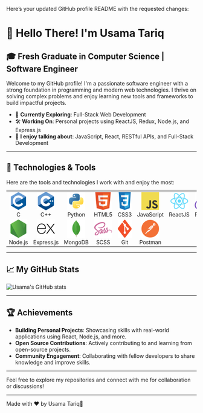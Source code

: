Here’s your updated GitHub profile README with the requested changes:  

# 👋 Hello There! I'm Usama Tariq  

## 🎓 Fresh Graduate in Computer Science | Software Engineer  

Welcome to my GitHub profile! I'm a passionate software engineer with a strong foundation in programming and modern web technologies. I thrive on solving complex problems and enjoy learning new tools and frameworks to build impactful projects.  

- 🚀 **Currently Exploring**: Full-Stack Web Development  
- 🛠️ **Working On**: Personal projects using ReactJS, Redux, Node.js, and Express.js  
- 💬 **I enjoy talking about**: JavaScript, React, RESTful APIs, and Full-Stack Development  

---

## 🔧 Technologies & Tools  

Here are the tools and technologies I work with and enjoy the most:  

<table>
  <tr>
    <td align="center" width="96">
      <a href="#usama-tech">
        <img src="https://raw.githubusercontent.com/devicons/devicon/master/icons/c/c-original.svg" width="48" height="48" alt="C" />
      </a>
      <br>C
    </td>
    <td align="center" width="96">
      <a href="#usama-tech">
        <img src="https://raw.githubusercontent.com/devicons/devicon/master/icons/cplusplus/cplusplus-original.svg" width="48" height="48" alt="C++" />
      </a>
      <br>C++
    </td>
    <td align="center" width="96">
      <a href="#usama-tech">
        <img src="https://raw.githubusercontent.com/devicons/devicon/master/icons/python/python-original.svg" width="48" height="48" alt="Python" />
      </a>
      <br>Python
    </td>
    <td align="center" width="96">
      <a href="#usama-tech">
        <img src="https://raw.githubusercontent.com/devicons/devicon/master/icons/html5/html5-original.svg" width="48" height="48" alt="HTML5" />
      </a>
      <br>HTML5
    </td>
    <td align="center" width="96">
      <a href="#usama-tech">
        <img src="https://raw.githubusercontent.com/devicons/devicon/master/icons/css3/css3-original.svg" width="48" height="48" alt="CSS3" />
      </a>
      <br>CSS3
    </td>
    <td align="center" width="96">
      <a href="#usama-tech">
        <img src="https://raw.githubusercontent.com/devicons/devicon/master/icons/javascript/javascript-original.svg" width="48" height="48" alt="JavaScript" />
      </a>
      <br>JavaScript
    </td>
    <td align="center" width="96">
      <a href="#usama-tech">
        <img src="https://raw.githubusercontent.com/devicons/devicon/master/icons/react/react-original.svg" width="48" height="48" alt="ReactJS" />
      </a>
      <br>ReactJS
    </td>
    <td align="center" width="96">
      <a href="#usama-tech">
        <img src="https://raw.githubusercontent.com/devicons/devicon/master/icons/redux/redux-original.svg" width="48" height="48" alt="Redux" />
      </a>
      <br>Redux
    </td>
  </tr>
  <tr>
    <td align="center" width="96">
      <a href="#usama-tech">
        <img src="https://raw.githubusercontent.com/devicons/devicon/master/icons/nodejs/nodejs-original.svg" width="48" height="48" alt="Node.js" />
      </a>
      <br>Node.js
    </td>
    <td align="center" width="96">
      <a href="#usama-tech">
        <img src="https://raw.githubusercontent.com/devicons/devicon/master/icons/express/express-original.svg" width="48" height="48" alt="Express.js" />
      </a>
      <br>Express.js
    </td>
    <td align="center" width="96">
      <a href="#usama-tech">
        <img src="https://raw.githubusercontent.com/devicons/devicon/master/icons/mongodb/mongodb-original.svg" width="48" height="48" alt="MongoDB" />
      </a>
      <br>MongoDB
    </td>
    <td align="center" width="96">
      <a href="#usama-tech">
        <img src="https://raw.githubusercontent.com/devicons/devicon/master/icons/sass/sass-original.svg" width="48" height="48" alt="SCSS" />
      </a>
      <br>SCSS
    </td>
    <td align="center" width="96">
      <a href="#usama-tech">
        <img src="https://raw.githubusercontent.com/devicons/devicon/master/icons/git/git-original.svg" width="48" height="48" alt="Git" />
      </a>
      <br>Git
    </td>
    <td align="center" width="96">
      <a href="#usama-tech">
        <img src="https://raw.githubusercontent.com/devicons/devicon/master/icons/postman/postman-original.svg" width="48" height="48" alt="Postman" />
      </a>
      <br>Postman
    </td>
  </tr>
</table>

---

## 📈 My GitHub Stats  

![Usama's GitHub stats](https://github-readme-stats.vercel.app/api?username=UsamaTariq&show_icons=true&count_private=true&theme=radical)  

---

## 🏆 Achievements  

- **Building Personal Projects**: Showcasing skills with real-world applications using React, Node.js, and more.  
- **Open Source Contributions**: Actively contributing to and learning from open-source projects.  
- **Community Engagement**: Collaborating with fellow developers to share knowledge and improve skills.  

---

Feel free to explore my repositories and connect with me for collaboration or discussions!  

---

Made with ❤️ by Usama Tariq🚀
